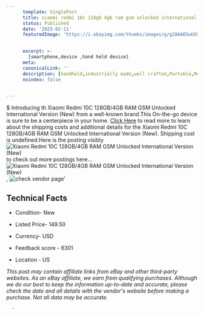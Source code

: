 ```yaml
---
      template: SinglePost
      title: xiaomi redmi 10c 128gb 4gb ram gsm unlocked international version new 
      status: Published
      date: '2023-02-11'
      featuredImage: 'https://i.ebayimg.com/thumbs/images/g/g28AAOSwUS9jBOLL/s-l225.jpg'
       

      excerpt: >-
        [smartphone,device ,hand held device]
      meta:
      canonicalLink: ''
      description: [handheld,industrially made,well crafted,Portable,Mobile,Compact,Convenient,Lightweight,Maneuverable,Man-portable,Miniature,Carriable,Hand-held,Light,Holdable,Transportable,Mobile device,Pocket-sized,On-the-go,Wireless,Cordless,Compact size,Convenient size, smartphone,device ,hand held device]
      noindex: false
      

---
```

$
      Introducing th Xiaomi Redmi 10C 128GB/4GB RAM GSM Unlocked International Version (New) from a well-known brand.This On-the-go device  is sure to be a centerpiece in your home. [Click Here](https://www.ebay.com/itm/325382559074?hash=item4bc24fd562%3Ag%3Ag28AAOSwUS9jBOLL&mkevt=1&mkcid=1&mkrid=711-53200-19255-0&campid=%253CePNCampaignId%253E&customid=%253CreferenceId%253E&toolid=10049) to read more to learn about the shipping costs and additional details for the Xiaomi Redmi 10C 128GB/4GB RAM GSM Unlocked International Version (New). Shipping cost is undefined.Here is the posting visibly ![Xiaomi Redmi 10C 128GB/4GB RAM GSM Unlocked International Version (New)](https://i.ebayimg.com/thumbs/images/g/g28AAOSwUS9jBOLL/s-l225.jpg) to check out more postings here... ![Xiaomi Redmi 10C 128GB/4GB RAM GSM Unlocked International Version (New)](https://i.ebayimg.com/images/g/g28AAOSwUS9jBOLL/s-l960.jpg), ![check vendor page]()'

      

 ## Technical Facts 



     
      

 - Condition- New 


      

 - Listed Price- 149.50 


      

 - Currency- USD 


      

 - Feedback score - 6301 


      

 - Location - US 


      
      

 *_This post may contain affiliate links from eBay and other third-party websites. As an eBay affiliate, we earn from qualifying purchases. Although we do our best to keep the information up-to-date and accurate, please check the date and all details with the vendor's website before making a purchase. Not all data may be accurate._*




      -
